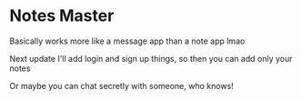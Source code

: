 # Notes Master

Basically works more like a message app than a note app lmao

Next update I'll add login and sign up things, so then you can add only your notes

Or maybe you can chat secretly with someone, who knows!


